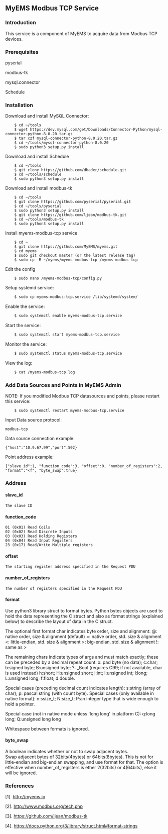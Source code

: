 ## MyEMS Modbus TCP Service

### Introduction
This service is a component of MyEMS to acquire data from Modbus TCP devices.


### Prerequisites
pyserial

modbus-tk

mysql.connector

Schedule

### Installation

Download and install MySQL Connector:
```
    $ cd ~/tools
    $ wget https://dev.mysql.com/get/Downloads/Connector-Python/mysql-connector-python-8.0.20.tar.gz
    $ tar xzf mysql-connector-python-8.0.20.tar.gz
    $ cd ~/tools/mysql-connector-python-8.0.20
    $ sudo python3 setup.py install
```

Download and install Schedule
```
    $ cd ~/tools
    $ git clone https://github.com/dbader/schedule.git
    $ cd ~/tools/schedule
    $ sudo python3 setup.py install
```

Download and install modbus-tk
```
    $ cd ~/tools
    $ git clone https://github.com/pyserial/pyserial.git
    $ cd ~/tools/pyserial
    $ sudo python3 setup.py install
    $ git clone https://github.com/ljean/modbus-tk.git
    $ cd ~/tools/modbus-tk
    $ sudo python3 setup.py install

```

Install myems-modbus-tcp service
```
    $ cd ~
    $ git clone https://github.com/MyEMS/myems.git
    $ cd myems
    $ sudo git checkout master (or the latest release tag)
    $ sudo cp -R ~/myems/myems-modbus-tcp /myems-modbus-tcp
```
Edit the config
```
    $ sudo nano /myems-modbus-tcp/config.py
```
Setup systemd service:
```bash
    $ sudo cp myems-modbus-tcp.service /lib/systemd/system/
```
Enable the service:
```bash
    $ sudo systemctl enable myems-modbus-tcp.service
```
Start the service:
```bash
    $ sudo systemctl start myems-modbus-tcp.service
```
Monitor the service:
```bash
    $ sudo systemctl status myems-modbus-tcp.service
```
View the log:
```bash
    $ cat /myems-modbus-tcp.log
```



### Add Data Sources and Points in MyEMS Admin 

NOTE: If you modified Modbus TCP datasources and points, please restart this service:
```
    $ sudo systemctl restart myems-modbus-tcp.service
```

Input Data source protocol: 
```
modbus-tcp
```
Data source connection example:
```
{"host":"10.9.67.99","port":502}
```

Point address example:
```
{"slave_id":1, "function_code":3, "offset":0, "number_of_registers":2, "format":"<f", "byte_swap":true}
```

### Address 

#### slave_id
    The slave ID

#### function_code
    01 (0x01) Read Coils
    02 (0x02) Read Discrete Inputs
    03 (0x03) Read Holding Registers
    04 (0x04) Read Input Registers
    23 (0x17) Read/Write Multiple registers

#### offset
    The starting register address specified in the Request PDU

#### number_of_registers
    The number of registers specified in the Request PDU

#### format
Use python3 library struct to format bytes.
Python bytes objects are used to hold the data representing the C struct
and also as format strings (explained below) to describe the layout of data in the C struct.

The optional first format char indicates byte order, size and alignment:
    @: native order, size & alignment (default)
    =: native order, std. size & alignment
    <: little-endian, std. size & alignment
    >: big-endian, std. size & alignment
    !: same as >

The remaining chars indicate types of args and must match exactly;
these can be preceded by a decimal repeat count:
    x: pad byte (no data); c:char; b:signed byte; B:unsigned byte;
    ?: _Bool (requires C99; if not available, char is used instead)
    h:short; H:unsigned short; i:int; I:unsigned int;
    l:long; L:unsigned long; f:float; d:double.

Special cases (preceding decimal count indicates length):
    s:string (array of char); p: pascal string (with count byte).
Special cases (only available in native format):
    n:ssize_t; N:size_t;
    P:an integer type that is wide enough to hold a pointer.

Special case (not in native mode unless 'long long' in platform C):
    q:long long; Q:unsigned long long

Whitespace between formats is ignored.

#### byte_swap
A boolean indicates whether or not to swap adjacent bytes.  
Swap adjacent bytes of 32bits(4bytes) or 64bits(8bytes).
This is not for little-endian and big-endian swapping, and use format for that.
The option is effective when number_of_registers is ether 2(32bits) or 4(64bits), 
else it will be ignored.


### References
  [1]. http://myems.io
  
  [2]. http://www.modbus.org/tech.php
  
  [3]. https://github.com/ljean/modbus-tk

  [4]. https://docs.python.org/3/library/struct.html#format-strings
